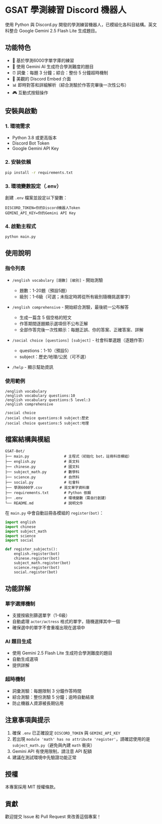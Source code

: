 # GSAT 學測練習 Discord 機器人

使用 Python 與 Discord.py 開發的學測練習機器人，已模組化各科目結構。英文科整合 Google Gemini 2.5 Flash Lite 生成題目。

## 功能特色

- 🎯 基於學測6000字單字庫的練習
- 🤖 使用 Gemini AI 生成符合學測難度的題目
- ⏰ 詞彙：每題 3 分鐘；綜合：整份 5 分鐘超時機制
- 🎨 美觀的 Discord Embed 介面
- 📊 即時對答和詳細解析（綜合測驗於作答完畢後一次性公布）
- 🎮 互動式按鈕操作

## 安裝與啟動

### 1. 環境需求

- Python 3.8 或更高版本
- Discord Bot Token
- Google Gemini API Key

### 2. 安裝依賴

```bash
pip install -r requirements.txt
```

### 3. 環境變數設定（.env）

創建 `.env` 檔案並設定以下變數：

```env
DISCORD_TOKEN=你的Discord機器人Token
GEMINI_API_KEY=你的Gemini API Key
```

### 4. 啟動主程式

```bash
python main.py
```

## 使用說明

### 指令列表

- `/english vocabulary [題數] [級別]` - 開始測驗
  - 題數：1-20題（預設5題）
  - 級別：1-6級（可選；未指定時將從所有級別隨機挑選單字）

- `/english comprehensive` - 開始綜合測驗，最後統一公布解答
  - 生成一篇含 5 個空格的短文
  - 作答期間逐題顯示選項但不公布正解
  - 全部作答完後一次性顯示：每題正誤、你的答案、正確答案、詳解

- `/social choice [questions] [subject]` - 社會科單選題（逐題作答）
  - questions：1-10（預設5）
  - subject：歷史/地理/公民（可不選）

- `/help` - 顯示幫助資訊

### 使用範例

```
/english vocabulary
/english vocabulary questions:10
/english vocabulary questions:5 level:3
/english comprehensive

/social choice
/social choice questions:8 subject:歷史
/social choice questions:5 subject:地理
```

## 檔案結構與模組

```
GSAT-Bot/
├── main.py                # 主程式（初始化 bot，註冊科目模組）
├── english.py             # 英文科
├── chinese.py             # 國文科
├── subject_math.py        # 數學科
├── science.py             # 自然科
├── social.py              # 社會科
├── 學測6000字.csv        # 英文單字資料庫
├── requirements.txt       # Python 依賴
├── .env                   # 環境變數（需自行創建）
└── README.md              # 說明文件
```

在 `main.py` 中會自動註冊各模組的 `register(bot)`：

```python
import english
import chinese
import subject_math
import science
import social

def register_subjects():
    english.register(bot)
    chinese.register(bot)
    subject_math.register(bot)
    science.register(bot)
    social.register(bot)
```

## 功能詳解

### 單字選擇機制

- 支援按級別篩選單字（1-6級）
- 自動處理 `actor/actress` 格式的單字，隨機選擇其中一個
- 確保選中的單字不會重複出現在選項中

### AI 題目生成

- 使用 Gemini 2.5 Flash Lite 生成符合學測難度的題目
- 自動生成選項
- 提供詳解

### 超時機制

- 詞彙測驗：每題限制 3 分鐘作答時間
- 綜合測驗：整份測驗 5 分鐘；逾時自動結束
- 防止機器人資源被長期佔用

## 注意事項與提示

1. 確保 `.env` 已正確設定 `DISCORD_TOKEN` 與 `GEMINI_API_KEY`
2. 若出現 `module 'math' has no attribute 'register'`，請確認使用的是 `subject_math.py`（避免與內建 `math` 衝突）
3. Gemini API 有使用限制，請注意 API 配額
4. 建議在測試環境中先驗證功能正常

## 授權

本專案採用 MIT 授權條款。

## 貢獻

歡迎提交 Issue 和 Pull Request 來改善這個專案！
